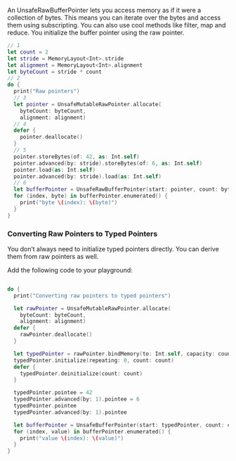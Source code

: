An UnsafeRawBufferPointer lets you access memory as if it were a collection of bytes. This means you can iterate over the bytes and access them using subscripting. You can also use cool methods like filter, map and reduce. You initialize the buffer pointer using the raw pointer.

```swift
// 1
let count = 2
let stride = MemoryLayout<Int>.stride
let alignment = MemoryLayout<Int>.alignment
let byteCount = stride * count
// 2
do {
  print("Raw pointers")
  // 3
  let pointer = UnsafeMutableRawPointer.allocate(
    byteCount: byteCount,
    alignment: alignment)
  // 4
  defer {
    pointer.deallocate()
  }
  // 5
  pointer.storeBytes(of: 42, as: Int.self)
  pointer.advanced(by: stride).storeBytes(of: 6, as: Int.self)
  pointer.load(as: Int.self)
  pointer.advanced(by: stride).load(as: Int.self)
  // 6
  let bufferPointer = UnsafeRawBufferPointer(start: pointer, count: byteCount)
  for (index, byte) in bufferPointer.enumerated() {
    print("byte \(index): \(byte)")
  }
}
```

### Converting Raw Pointers to Typed Pointers
You don’t always need to initialize typed pointers directly. You can derive them from raw pointers as well.

Add the following code to your playground:
```swift

do {
  print("Converting raw pointers to typed pointers")

  let rawPointer = UnsafeMutableRawPointer.allocate(
    byteCount: byteCount,
    alignment: alignment)
  defer {
    rawPointer.deallocate()
  }

  let typedPointer = rawPointer.bindMemory(to: Int.self, capacity: count)
  typedPointer.initialize(repeating: 0, count: count)
  defer {
    typedPointer.deinitialize(count: count)
  }

  typedPointer.pointee = 42
  typedPointer.advanced(by: 1).pointee = 6
  typedPointer.pointee
  typedPointer.advanced(by: 1).pointee

  let bufferPointer = UnsafeBufferPointer(start: typedPointer, count: count)
  for (index, value) in bufferPointer.enumerated() {
    print("value \(index): \(value)")
  }
}
```
